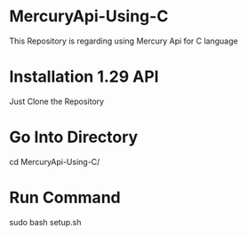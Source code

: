 # MercuryApi-Using-C
This Repository is regarding using Mercury Api for C language

# Installation 1.29 API
Just Clone the Repository 

# Go Into Directory 
cd MercuryApi-Using-C/

# Run Command
sudo bash setup.sh



